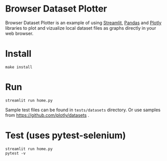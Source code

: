 # Browser Dataset Plotter

Browser Dataset Plotter is an example of using [Streamlit](https://docs.streamlit.io/), [Pandas](https://pandas.pydata.org/) and [Plotly](https://plotly.com/) libraries to plot and vizualize local dataset files as graphs directly in your web browser.

# Install
```
make install
```

# Run
```
streamlit run home.py
```

Sample test files can be found in `tests/datasets` directory. Or use samples from https://github.com/plotly/datasets .

# Test (uses pytest-selenium)

```
streamlit run home.py
pytest -v
```

